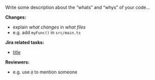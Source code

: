 Write some description about the “whats” and “whys” of your code...

**Changes:**

- explain _what changes_ in _what files_
- e.g. add `myFunc()` in `src/main.ts`

**Jira related tasks:**

- [title](https://jira.hamrah.in/browse/ZDV-)

**Reviewers:**

- e.g. use `@` to mention someone
